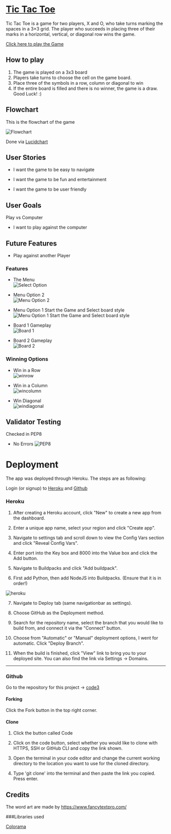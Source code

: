 # [Tic Tac Toe](http://ozz1.ddns.net)

Tic Tac Toe is a game for two players, X and O, who take turns marking the spaces in a 3×3 grid. The player who succeeds in placing three of their marks in a horizontal, vertical, or diagonal row wins the game.

[Click here to play the Game](https://code3-30a1dbb24e94.herokuapp.com/)
## How to play

1. The game is played on a 3x3 board
2. Players take turns to choose the cell on the game board.
3. Place three of the symbols in a row, column or diagonal to win
4. If the entire board is filled and there is no winner, the game is a draw. <br>
    Good Luck! :)

## Flowchart

This is the flowchart of the game

![Flowchart](assets/readme-imgs/Flowcharts.png)

Done via [Lucidchart](https://www.lucidchart.com/pages/)

## User Stories

* I want the game to be easy to navigate

* I want the game to be fun and entertainment

* I want the game to be user friendly

## User Goals

Play vs Computer
* I want to play against the computer

## Future Features

* Play against another Player

### Features

* The Menu <br>
![Select Option](assets/readme-imgs/menu.jpg)

* Menu Option 2 <br>
![Menu Option  2](assets/readme-imgs/rules.jpg)

* Menu Option 1 Start the Game and Select board style <br>
![Menu Option 1 Start the Game and Select board style](assets/readme-imgs/board-select.jpg)

* Board 1 Gameplay <br>
![Board 1](assets/readme-imgs/board1.jpg)

* Board 2 Gameplay <br>
![Board 2](assets/readme-imgs/board2.jpg)

### Winning Options

* Win in a Row <br>
![winrow](assets/readme-imgs/winrow.jpg)

* Win in a Column <br>
![wincolumn](assets/readme-imgs/wincolumn.jpg)

* Win Diagonal <br>
![windiagonal](assets/readme-imgs/windiagonal.jpg)


## Validator Testing
Checked in PEP8
 - No Errors
![PEP8](assets/readme-imgs/pep8.jpg)


# Deployment

The app was deployed through Heroku. The steps are as following:

Login (or signup) to [Heroku](https://id.heroku.com/login) and [Github](https://github.com/login)

### Heroku

1. After creating a Heroku account, click "New" to create a new app from the dashboard.

2. Enter a unique app name, select your region and click "Create app".

3. Navigate to settings tab and scroll down to view the Config Vars section and click "Reveal Config Vars".

4. Enter port into the Key box and 8000 into the Value box and click the Add button.

5. Navigate to Buildpacks and click "Add buildpack".

6. First add Python, then add NodeJS into Buildpacks. (Ensure that it is in order!)

![heroku](assets/readme-imgs/heroku-settings.png)

7. Navigate to Deploy tab (same navigationbar as settings).

8. Choose GitHub as the Deployment method.

9. Search for the repository name, select the branch that you would like to build from, and connect it via the "Connect" button.

10. Choose from "Automatic" or "Manual" deployment options, I went for automatic. Click "Deploy Branch".

11. When the build is finished, click "View" link to bring you to your deployed site. You can also find the link via Settings -> Domains.
__________________________________________________________________________________________________________

### Github

Go to the repository for this project -> [code3](https://github.com/ozz1webdev/code3)

#### Forking

Click the Fork button in the top right corner.

#### Clone

1. Click the button called Code

2. Click on the code button, select whether you would like to clone with HTTPS, SSH or GitHub CLI and copy the link shown.

3. Open the terminal in your code editor and change the current working directory to the location you want to use for the cloned directory.

4. Type 'git clone' into the terminal and then paste the link you copied. Press enter.


## Credits
The word art are made by https://www.fancytextpro.com/

###Libraries used

[Colorama](https://pypi.org/project/colorama/)